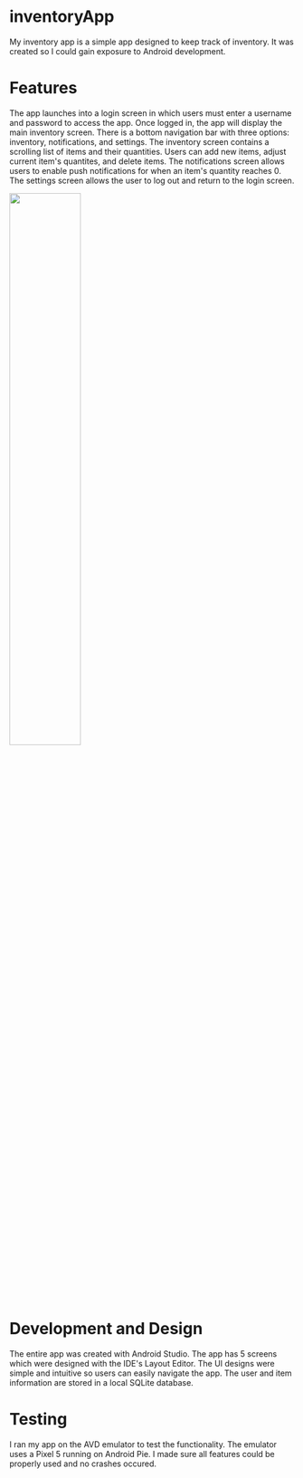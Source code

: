 # inventoryApp
My inventory app is a simple app designed to keep track of inventory. It was created so I could gain exposure to Android development.

# Features
The app launches into a login screen in which users must enter a username and password to access the app. Once logged in, the app will display the main inventory screen. There is a bottom navigation bar with three options: inventory, notifications, and settings. The inventory screen contains a scrolling list of items and their quantities. Users can add new items, adjust current item's quantites, and delete items. The notifications screen allows users to enable push notifications for when an item's quantity reaches 0. The settings screen allows the user to log out and return to the login screen. 

<img src="https://user-images.githubusercontent.com/86049959/201452493-0b03a159-1c57-4ce0-8580-4a7ed1eccb18.png" width=50% height=50%>

# Development and Design
The entire app was created with Android Studio. The app has 5 screens which were designed with the IDE's Layout Editor. The UI designs were simple and intuitive so users can easily navigate the app. The user and item information are stored in a local SQLite database. 

# Testing
I ran my app on the AVD emulator to test the functionality. The emulator uses a Pixel 5 running on Android Pie. I made sure all features could be properly used and no crashes occured. 
